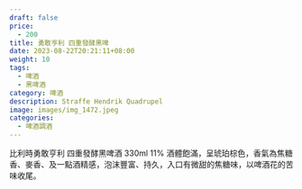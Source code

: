 ```yaml
---
draft: false
price:
  - 200
title: 勇敢亨利 四重發酵黑啤
date: 2023-08-22T20:21:11+08:00
weight: 10
tags:
  - 啤酒
  - 黑啤酒
category: 啤酒
description: Straffe Hendrik Quadrupel
image: images/img_1472.jpeg
categories:
  - 啤酒調酒
---
```

比利時勇敢亨利 四重發酵黑啤酒
 330ml 11% 酒體飽滿，呈琥珀棕色，香氣為焦糖香、麥香、及一點酒精感，泡沫豐富、持久，入口有微甜的焦糖味，以啤酒花的苦味收尾。